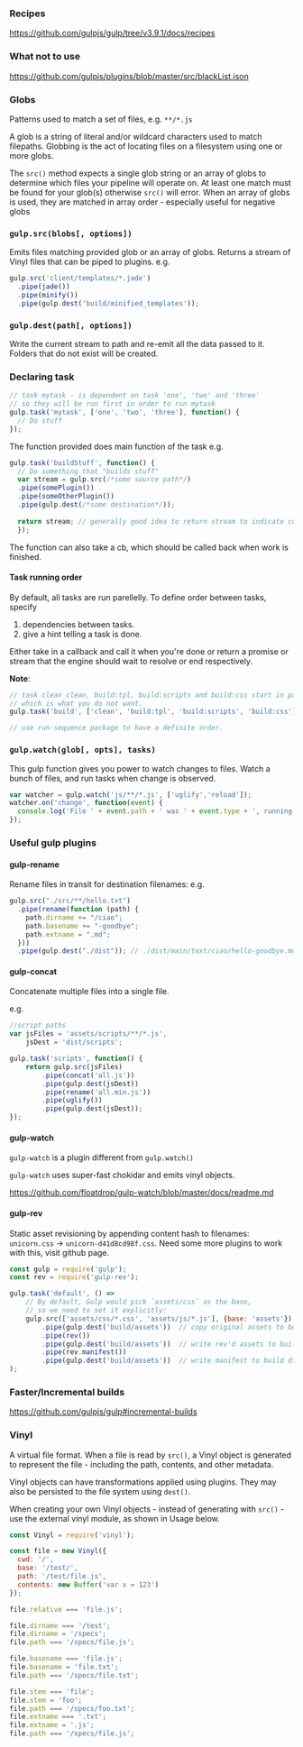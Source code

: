 
### Recipes

https://github.com/gulpjs/gulp/tree/v3.9.1/docs/recipes

### What not to use

https://github.com/gulpjs/plugins/blob/master/src/blackList.json

### Globs

Patterns used to match a set of files, e.g.
`**/*.js`

A glob is a string of literal and/or wildcard characters used to match filepaths. Globbing is the act of locating files on a filesystem using one or more globs.

The `src()` method expects a single glob string or an array of globs to determine which files your pipeline will operate on. At least one match must be found for your glob(s) otherwise `src()` will error. When an array of globs is used, they are matched in array order - especially useful for negative globs

### `gulp.src(blobs[, options])`

Emits files matching provided glob or an array of globs. Returns a stream of Vinyl files that can be piped to plugins.
e.g.
```js
gulp.src('client/templates/*.jade')
  .pipe(jade())
  .pipe(minify())
  .pipe(gulp.dest('build/minified_templates'));
```

### `gulp.dest(path[, options])`

Write the current stream to path and re-emit all the data passed to it.
Folders that do not exist will be created.

### Declaring task

```js
// task mytask - is dependent on task 'one', 'two' and 'three'
// so they will be run first in order to run mytask
gulp.task('mytask', ['one', 'two', 'three'], function() {
  // Do stuff
});
```

The function provided does main function of the task e.g.
```js
gulp.task('buildStuff', function() {
  // Do something that "builds stuff"
  var stream = gulp.src(/*some source path*/)
  .pipe(somePlugin())
  .pipe(someOtherPlugin())
  .pipe(gulp.dest(/*some destination*/));
  
  return stream; // generally good idea to return stream to indicate completion
  });
```

The function can also take a cb, which should be called back when work
is finished.

#### Task running order

By default, all tasks are run parellelly.
To define order between tasks,
specify
1. dependencies between tasks.
2. give a hint telling a task is done.

Either take in a callback and call it when you're done or return a promise or stream that the engine should wait to resolve or end respectively.

**Note**:
```js
// task clean clean, build:tpl, build:scripts and build:css start in parellel
// which is what you do not want.
gulp.task('build', ['clean', 'build:tpl', 'build:scripts', 'build:css']);

// use run-sequence package to have a definite order.
```

### `gulp.watch(glob[, opts], tasks)`

This gulp function gives you power to watch changes to files.
Watch a bunch of files, and run tasks when change is observed.
```js
var watcher = gulp.watch('js/**/*.js', ['uglify','reload']);
watcher.on('change', function(event) {
  console.log('File ' + event.path + ' was ' + event.type + ', running tasks...');
});
```



### Useful gulp plugins


#### gulp-rename

Rename files in transit for destination filenames:
e.g.
```js
gulp.src("./src/**/hello.txt")
  .pipe(rename(function (path) {
    path.dirname += "/ciao";
    path.basename += "-goodbye";
    path.extname = ".md";
  }))
  .pipe(gulp.dest("./dist")); // ./dist/main/text/ciao/hello-goodbye.md
```

#### gulp-concat

Concatenate multiple files into a single file.

e.g.
```js
//script paths
var jsFiles = 'assets/scripts/**/*.js',
    jsDest = 'dist/scripts';

gulp.task('scripts', function() {
    return gulp.src(jsFiles)
        .pipe(concat('all.js'))
        .pipe(gulp.dest(jsDest))
        .pipe(rename('all.min.js'))
        .pipe(uglify())
        .pipe(gulp.dest(jsDest));
});
```

#### gulp-watch
`gulp-watch` is a plugin different from `gulp.watch()`

`gulp-watch` uses super-fast chokidar and emits vinyl objects.

https://github.com/floatdrop/gulp-watch/blob/master/docs/readme.md

#### gulp-rev

Static asset revisioning by appending content hash to filenames: `unicorn.css` → `unicorn-d41d8cd98f.css`.
Need some more plugins to work with this, visit github page.

```js
const gulp = require('gulp');
const rev = require('gulp-rev');

gulp.task('default', () =>
	// By default, Gulp would pick `assets/css` as the base,
	// so we need to set it explicitly:
	gulp.src(['assets/css/*.css', 'assets/js/*.js'], {base: 'assets'})
		.pipe(gulp.dest('build/assets'))  // copy original assets to build dir
		.pipe(rev())
		.pipe(gulp.dest('build/assets'))  // write rev'd assets to build dir
		.pipe(rev.manifest())
		.pipe(gulp.dest('build/assets'))  // write manifest to build dir
);
```


### Faster/Incremental builds

https://github.com/gulpjs/gulp#incremental-builds


### Vinyl

A virtual file format. When a file is read by `src()`, a Vinyl object is generated to represent the file - including the path, contents, and other metadata.

Vinyl objects can have transformations applied using plugins. They may also be persisted to the file system using `dest()`.

When creating your own Vinyl objects - instead of generating with `src()` - use the external vinyl module, as shown in Usage below.


```js
const Vinyl = require('vinyl');

const file = new Vinyl({
  cwd: '/',
  base: '/test/',
  path: '/test/file.js',
  contents: new Buffer('var x = 123')
});

file.relative === 'file.js';

file.dirname === '/test';
file.dirname = '/specs';
file.path === '/specs/file.js';

file.basename === 'file.js';
file.basename = 'file.txt';
file.path === '/specs/file.txt';

file.stem === 'file';
file.stem = 'foo';
file.path === '/specs/foo.txt';
file.extname === '.txt';
file.extname = '.js';
file.path === '/specs/file.js';
```